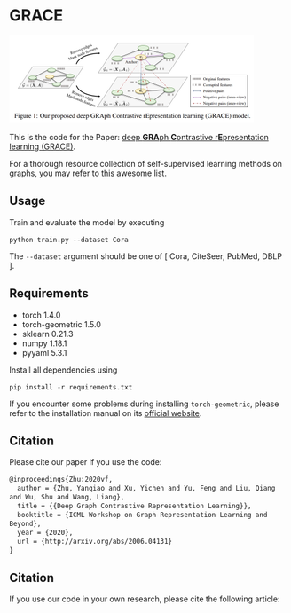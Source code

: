 # GRACE

<img src="grace.png" alt="model" style="zoom: 50%;" />

This is the code for the Paper: [deep **GRA**ph **C**ontrastive r**E**presentation learning (GRACE)](https://arxiv.org/pdf/2006.04131v2.pdf).

For a thorough resource collection of self-supervised learning methods on graphs, you may refer to [this](https://github.com/SXKDZ/awesome-self-supervised-learning-for-graphs) awesome list.

## Usage

Train and evaluate the model by executing
```
python train.py --dataset Cora
```
The `--dataset` argument should be one of [ Cora, CiteSeer, PubMed, DBLP ].

## Requirements

- torch 1.4.0
- torch-geometric 1.5.0
- sklearn 0.21.3
- numpy 1.18.1
- pyyaml 5.3.1

Install all dependencies using
```
pip install -r requirements.txt
```

If you encounter some problems during installing `torch-geometric`, please refer to the installation manual on its [official website](https://pytorch-geometric.readthedocs.io/en/latest/notes/installation.html).


## Citation

Please cite our paper if you use the code:

```
@inproceedings{Zhu:2020vf,
  author = {Zhu, Yanqiao and Xu, Yichen and Yu, Feng and Liu, Qiang and Wu, Shu and Wang, Liang},
  title = {{Deep Graph Contrastive Representation Learning}},
  booktitle = {ICML Workshop on Graph Representation Learning and Beyond},
  year = {2020},
  url = {http://arxiv.org/abs/2006.04131}
}
```


## Citation

If you use our code in your own research, please cite the following article:

